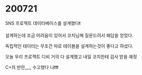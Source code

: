 # 200721

SNS 프로젝트 데이터베이스를 설계했다❗

설계하는데 조금 어려움이 있어서 코치님께 질문드려서 해답을 얻었다.

독립적인 테이터는 무조건 따로 테이블을 설계하는것이 좋다고 하셨다.

오늘 우리 프로젝트 디비 거의 다 설계했고 내일 코치한테 검사 받을 예정

C+의 반란,,,,, 수고했다 나❗❗❗



